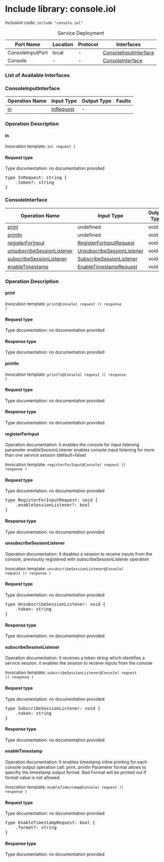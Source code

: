 # Include library: console.iol

Inclusion code: <code>include "console.iol"</code>

<table>
  <caption>Service Deployment</caption>
  <thead>
    <tr>
      <th>Port Name</th>
      <th>Location</th>
      <th>Protocol</th>
      <th>Interfaces</th>
    </tr>
  </thead>
  <tbody>
    <tr>
      <td>ConsoleInputPort</td>
      <td>local</td>
      <td>-</td>
      <td><a href="#ConsoleInputInterface">ConsoleInputInterface</a></td>
    </tr>
    <tr>
      <td>Console</td>
      <td>-</td>
      <td>-</td>
      <td><a href="#ConsoleInterface">ConsoleInterface</a></td>
    </tr>
  </tbody>
</table>

<h3>List of Available Interfaces</h3>

<h3 id="ConsoleInputInterface">ConsoleInputInterface</h3>

<table>
  <thead>
    <tr>
      <th>Operation Name</th>
      <th>Input Type</th>
      <th>Output Type</th>
      <th>Faults</th>
    </tr>
  </thead>
  <tbody>
    <tr>
      <td><a href="#in">in</a></td>
      <td><a href="#InRequest">InRequest</a></td>
      <td> - </td>
      <td>
      </td>
    </tr>
  </tbody>
</table>

### Operation Description



#### in


Invocation template: <code>in( request )</code>

<h4 id="InRequest">Request type</h4>

Type documentation: no documentation provided 
<pre>type InRequest: string {
	.token?: string
}</pre>










<h3 id="ConsoleInterface">ConsoleInterface</h3>

<table>
  <thead>
    <tr>
      <th>Operation Name</th>
      <th>Input Type</th>
      <th>Output Type</th>
      <th>Faults</th>
    </tr>
  </thead>
  <tbody>
    <tr>
      <td><a href="#print">print</a></td>
      <td>undefined</a></td>
      <td>void</td>
      <td>
      </td>
    </tr>
    <tr>
      <td><a href="#println">println</a></td>
      <td>undefined</a></td>
      <td>void</td>
      <td>
      </td>
    </tr>
    <tr>
      <td><a href="#registerForInput">registerForInput</a></td>
      <td><a href="#RegisterForInputRequest">RegisterForInputRequest</a></td>
      <td>void</td>
      <td>
      </td>
    </tr>
    <tr>
      <td><a href="#unsubscribeSessionListener">unsubscribeSessionListener</a></td>
      <td><a href="#UnsubscribeSessionListener">UnsubscribeSessionListener</a></td>
      <td>void</td>
      <td>
      </td>
    </tr>
    <tr>
      <td><a href="#subscribeSessionListener">subscribeSessionListener</a></td>
      <td><a href="#SubscribeSessionListener">SubscribeSessionListener</a></td>
      <td>void</td>
      <td>
      </td>
    </tr>
    <tr>
      <td><a href="#enableTimestamp">enableTimestamp</a></td>
      <td><a href="#EnableTimestampRequest">EnableTimestampRequest</a></td>
      <td>void</td>
      <td>
      </td>
    </tr>
  </tbody>
</table>

### Operation Description



#### print


Invocation template: <code>print@Console( request )( response )</code>

<h4>Request type</h4>

Type documentation: no documentation provided 



<h4>Response type</h4>
Type documentation: no documentation provided 







#### println


Invocation template: <code>println@Console( request )( response )</code>

<h4>Request type</h4>

Type documentation: no documentation provided 



<h4>Response type</h4>
Type documentation: no documentation provided 







#### registerForInput
Operation documentation: 
	  it enables the console for input listening
	  parameter enableSessionListener enables console input listening for more than one service session (default=false)
	

Invocation template: <code>registerForInput@Console( request )( response )</code>

<h4 id="RegisterForInputRequest">Request type</h4>

Type documentation: no documentation provided 
<pre>type RegisterForInputRequest: void {
	.enableSessionListener?: bool
}</pre>


<h4>Response type</h4>
Type documentation: no documentation provided 







#### unsubscribeSessionListener
Operation documentation: 
	 it disables a session to receive inputs from the console, previously registered with subscribeSessionListener operation
	

Invocation template: <code>unsubscribeSessionListener@Console( request )( response )</code>

<h4 id="UnsubscribeSessionListener">Request type</h4>

Type documentation: no documentation provided 
<pre>type UnsubscribeSessionListener: void {
	.token: string
}</pre>


<h4>Response type</h4>
Type documentation: no documentation provided 







#### subscribeSessionListener
Operation documentation: 
	 it receives a token string which identifies a service session.
	 it enables the session to receive inputs from the console
	

Invocation template: <code>subscribeSessionListener@Console( request )( response )</code>

<h4 id="SubscribeSessionListener">Request type</h4>

Type documentation: no documentation provided 
<pre>type SubscribeSessionListener: void {
	.token: string
}</pre>


<h4>Response type</h4>
Type documentation: no documentation provided 







#### enableTimestamp
Operation documentation: 
		It enables timestamp inline printing for each console output operation call: print, println
		Parameter format allows to specifiy the timestamp output format. Bad Format will be printed out if format value is not allowed.
	

Invocation template: <code>enableTimestamp@Console( request )( response )</code>

<h4 id="EnableTimestampRequest">Request type</h4>

Type documentation: no documentation provided 
<pre>type EnableTimestampRequest: bool {
	.format?: string
}</pre>


<h4>Response type</h4>
Type documentation: no documentation provided 










